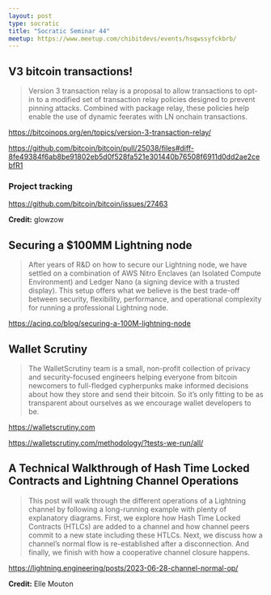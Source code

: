 ```yaml
---
layout: post
type: socratic
title: "Socratic Seminar 44"
meetup: https://www.meetup.com/chibitdevs/events/hsqwssyfckbrb/
---
```


## V3 bitcoin transactions!

>Version 3 transaction relay is a proposal to allow transactions to opt-in to a modified set of transaction relay policies designed to prevent pinning attacks. Combined with package relay, these policies help enable the use of dynamic feerates with LN onchain transactions.

<https://bitcoinops.org/en/topics/version-3-transaction-relay/>

<https://github.com/bitcoin/bitcoin/pull/25038/files#diff-8fe49384f6ab8be91802eb5d0f528fa521e301440b76508f6911d0dd2ae2cebfR1>

### Project tracking

<https://github.com/bitcoin/bitcoin/issues/27463>

**Credit:** glowzow

## Securing a $100MM Lightning node

>After years of R&D on how to secure our Lightning node, we have settled on a combination of AWS Nitro Enclaves (an Isolated Compute Environment) and Ledger Nano (a signing device with a trusted display). This setup offers what we believe is the best trade-off between security, flexibility, performance, and operational complexity for running a professional Lightning node.

<https://acinq.co/blog/securing-a-100M-lightning-node>

## Wallet Scrutiny

>The WalletScrutiny team is a small, non-profit collection of privacy and security-focused engineers helping everyone from bitcoin newcomers to full-fledged cypherpunks make informed decisions about how they store and send their bitcoin. So it’s only fitting to be as transparent about ourselves as we encourage wallet developers to be. 

<https://walletscrutiny.com>

<https://walletscrutiny.com/methodology/?tests-we-run/all/>

## A Technical Walkthrough of Hash Time Locked Contracts and Lightning Channel Operations 

>This post will walk through the different operations of a Lightning channel by following a long-running example with plenty of explanatory diagrams. First, we explore how Hash Time Locked Contracts (HTLCs) are added to a channel and how channel peers commit to a new state including these HTLCs. Next, we discuss how a channel’s normal flow is re-established after a disconnection. And finally, we finish with how a cooperative channel closure happens.

<https://lightning.engineering/posts/2023-06-28-channel-normal-op/>

**Credit:** Elle Mouton

